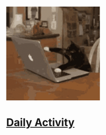 <img src="https://github.com/BerkCicekler/BerkCicekler/blob/main/catCoding.gif" width="250px" alt=""> <br>
# <ins>Daily Activity</ins>
